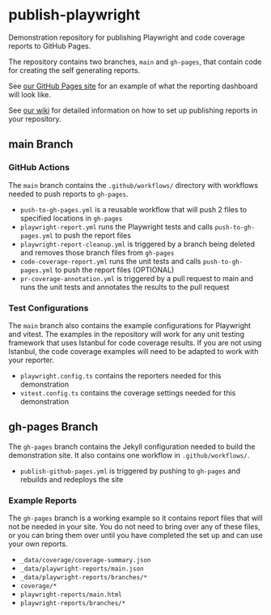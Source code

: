 # publish-playwright

Demonstration repository for publishing Playwright and code coverage reports to GitHub Pages.

The repository contains two branches, `main` and `gh-pages`, that contain code for creating the self generating reports.

See [our GitHub Pages site](https://fearlesssolutions.github.io/publish-playwright/) for an example of what the reporting dashboard will look like.

See [our wiki](https://github.com/FearlessSolutions/publish-playwright/wiki) for detailed information on how to set up publishing reports in your repository.

## main Branch

### GitHub Actions

The `main` branch contains the `.github/workflows/` directory with workflows needed to push reports to `gh-pages`.

- `push-to-gh-pages.yml` is a reusable workflow that will push 2 files to specified locations in `gh-pages`
- `playwright-report.yml` runs the Playwright tests and calls `push-to-gh-pages.yml` to push the report files
- `playwright-report-cleanup.yml` is triggered by a branch being deleted and removes those branch files from `gh-pages`
- `code-coverage-report.yml` runs the unit tests and calls `push-to-gh-pages.yml` to push the report files (OPTIONAL)
- `pr-coverage-annotation.yml` is triggered by a pull request to main and runs the unit tests and annotates the results to the pull request

### Test Configurations

The `main` branch also contains the example configurations for Playwright and vitest. The examples in the repository will work for any unit testing framework that uses Istanbul for code coverage results. If you are not using Istanbul, the code coverage examples will need to be adapted to work with your reporter.

- `playwright.config.ts` contains the reporters needed for this demonstration
- `vitest.config.ts` contains the coverage settings needed for this demonstration

## gh-pages Branch

The `gh-pages` branch contains the Jekyll configuration needed to build the demonstration site. It also contains one workflow in `.github/workflows/`.

- `publish-github-pages.yml` is triggered by pushing to `gh-pages` and rebuilds and redeploys the site

### Example Reports

The `gh-pages` branch is a working example so it contains report files that will not be needed in your site. You do not need to bring over any of these files, or you can bring them over until you have completed the set up and can use your own reports.

- `_data/coverage/coverage-summary.json`
- `_data/playwright-reports/main.json`
- `_data/playwright-reports/branches/*`
- `coverage/*`
- `playwright-reports/main.html`
- `playwright-reports/branches/*`
